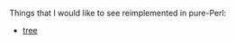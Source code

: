 Things that I would like to see reimplemented in pure-Perl:

* [tree](http://mama.indstate.edu/users/ice/tree/)
